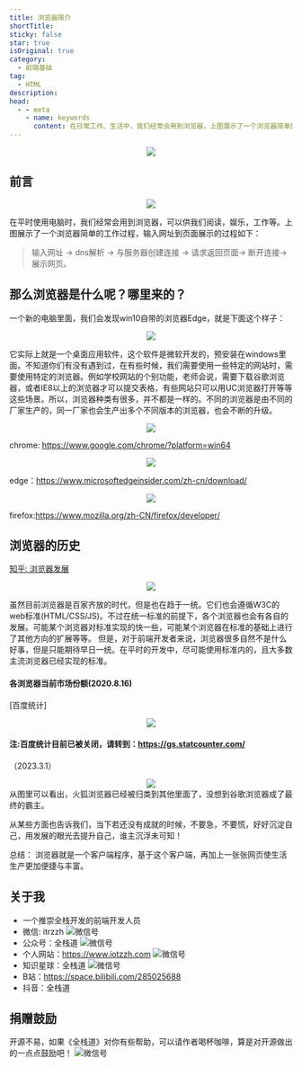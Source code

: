 ```yaml
---
title: 浏览器简介
shortTitle: 
sticky: false
star: true
isOriginal: true
category:
  - 前端基础
tag:
  - HTML
description: 
head:
  - - meta
    - name: keywords
      content: 在日常工作、生活中，我们经常会用到浏览器，上图展示了一个浏览器简单的工作过程，输入网址到页面展示，实际上（输入网址 -> dns解析 -> 与服务器创建连接 -> 请求返回页面-> 断开连接->展示网页），我们打开的网页，供我们阅读，娱乐，工作等等。
---
```


 
<div style="text-align: center"><img src="./img/前端入门浏览器简介.png" ></div>

## 前言

<div style="text-align: center"><img src="./img/browser.jpg" ></div>


在平时使用电脑时，我们经常会用到浏览器，可以供我们阅读，娱乐，工作等。上图展示了一个浏览器简单的工作过程，输入网址到页面展示的过程如下：
> 输入网址 -> dns解析 -> 与服务器创建连接 -> 请求返回页面-> 断开连接-> 展示网页。

## 那么浏览器是什么呢？哪里来的？
一个新的电脑里面，我们会发现win10自带的浏览器Edge，就是下面这个样子：

<div style="text-align: center"><img src="./img/pic1.png" ></div>

它实际上就是一个桌面应用软件，这个软件是微软开发的，预安装在windows里面。不知道你们有没有遇到过，在有些时候，我们需要使用一些特定的网站时，需要使用特定的浏览器。例如学校网站的个别功能，老师会说，需要下载谷歌浏览器，或者IE8以上的浏览器才可以提交表格，有些网站只可以用UC浏览器打开等等这些场景。所以，浏览器种类有很多，并不都是一样的。不同的浏览器是由不同的厂家生产的，同一厂家也会生产出多个不同版本的浏览器，也会不断的升级。

<div style="text-align: center"><img src="./img/chrome.png" ></div>

chrome: https://www.google.com/chrome/?platform=win64

<div style="text-align: center"><img src="./img/edge.png" ></div>

edge：https://www.microsoftedgeinsider.com/zh-cn/download/

<div style="text-align: center"><img src="./img/firefox.png" ></div>

firefox:https://www.mozilla.org/zh-CN/firefox/developer/

## 浏览器的历史
[知乎: 浏览器发展](https://zhuanlan.zhihu.com/p/93235164)

<div style="text-align: center"><img src="./img/browser-history.png" ></div>

虽然目前浏览器是百家齐放的时代，但是也在趋于一统。它们也会遵循W3C的web标准(HTML/CSS/JS)。不过在统一标准的前提下，各个浏览器也会有各自的发展。可能某个浏览器对标准实现的快一些，可能某个浏览器在标准的基础上进行了其他方向的扩展等等。
但是，对于前端开发者来说，浏览器很多自然不是什么好事，但是只能期待早日一统。在平时的开发中，尽可能使用标准内的，且大多数主流浏览器已经实现的标准。

#### 各浏览器当前市场份额(2020.8.16)

[百度统计]
<div style="text-align: center"><img src="./img/browser-market.jpg" ></div>

#### 注:百度统计目前已被关闭，请转到：https://gs.statcounter.com/
（2023.3.1）
<div style="text-align: center"><img src="./img/rate.png" ></div>
从图里可以看出，火狐浏览器已经被归类到其他里面了，没想到谷歌浏览器成了最终的霸主。

从某些方面也告诉我们，当下若还没有成就的时候，不要急，不要慌，好好沉淀自己，用发展的眼光去提升自己，谁主沉浮未可知！

总结： 浏览器就是一个客户端程序，基于这个客户端，再加上一张张网页使生活生产更加便捷与丰富。

## 关于我
* 一个推崇全栈开发的前端开发人员
* 微信: itrzzh
![微信号](../../images/微信号.png)
* 公众号：全栈道
![微信号](../../images/公众号.jpg)
* 个人网站：https://www.iotzzh.com
![微信号](../../images/个人网站.png)
* 知识星球：全栈道
![微信号](../../images/星球.jpg)
* B站：https://space.bilibili.com/285025688
* 抖音：全栈道

## 捐赠鼓励
开源不易，如果《全栈道》对你有些帮助，可以请作者喝杯咖啡，算是对开源做出的一点点鼓励吧！
![微信号](../../images/打赏.jpg)

